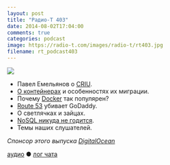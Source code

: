 ```yaml
---
layout: post
title: "Радио-Т 403"
date: 2014-08-02T17:04:00
comments: true
categories: podcast
image: https://radio-t.com/images/radio-t/rt403.jpg
filename: rt_podcast403
---
```

![](https://radio-t.com/images/radio-t/rt403.jpg)

* Павел Емельянов о [CRIU](http://criu.org/Main_Page).
* [О контейнерах](http://www.opennet.ru/opennews/art.shtml?num=40126) и особенностях их миграции.
* Почему [Docker](https://www.docker.com) так популярен?
* [Route 53](http://docs.aws.amazon.com/Route53/latest/DeveloperGuide/registrar.html) убивает GoDaddy.
* О светлячках и зайцах.
* [NoSQL никуда не годится](http://www.itworld.com/big-data/428717/nosql-no-go-once-again).
* Темы наших слушателей.

_Спонсор этого выпуска [DigitalOcean](https://www.digitalocean.com)_

[аудио](http://cdn.radio-t.com/rt_podcast403.mp3) ● [лог чата](http://chat.radio-t.com/logs/radio-t-403.html)
<audio src="http://cdn.radio-t.com/rt_podcast403.mp3" preload="none"></audio>

